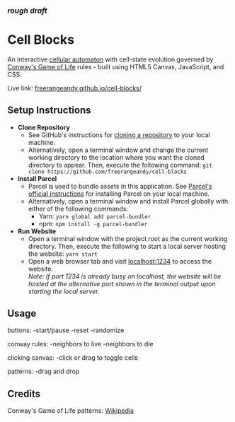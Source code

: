 ### *rough draft*
# Cell Blocks
An interactive [cellular automaton](https://en.wikipedia.org/wiki/Cellular_automaton) with cell-state evolution governed by [Conway's Game of Life](https://en.wikipedia.org/wiki/Conway%27s_Game_of_Life) rules - built using HTML5 Canvas, JavaScript, and CSS.

Live link: [freerangeandy.github.io/cell-blocks/](https://freerangeandy.github.io/cell-blocks/)

## Setup Instructions
- **Clone Repository**
  - See GitHub's instructions for [cloning a repository](https://docs.github.com/en/free-pro-team@latest/github/creating-cloning-and-archiving-repositories/cloning-a-repository) to your local machine.  
  - Alternatively, open a terminal window and change the current working directory to the location where you want the cloned directory to appear. Then, execute the following command: `git clone https://github.com/freerangeandy/cell-blocks`
- **Install Parcel**
  - Parcel is used to bundle assets in this application. See [Parcel's official instructions](https://parceljs.org/getting_started.html) for installing Parcel on your local machine.
  - Alternatively, open a terminal window and install Parcel globally with either of the following commands:
    - Yarn: `yarn global add parcel-bundler`
    - npm: `npm install -g parcel-bundler`
- **Run Website**
  - Open a terminal window with the project root as the current working directory. Then, execute the following to start a local server hosting the website: `yarn start`
  - Open a web browser tab and visit [localhost:1234](http://localhost:1234/) to access the website.  
  *Note: If port 1234 is already busy on localhost, the website will be hosted at the alternative port shown in the terminal output upon starting the local server.*

## Usage

buttons:
-start/pause
-reset
-randomize

conway rules:
-neighbors to live
-neighbors to die

clicking canvas:
-click or drag to toggle cells

patterns:
-drag and drop

## Credits
Conway's Game of Life patterns: [Wikipedia](https://en.wikipedia.org/wiki/Conway%27s_Game_of_Life)
